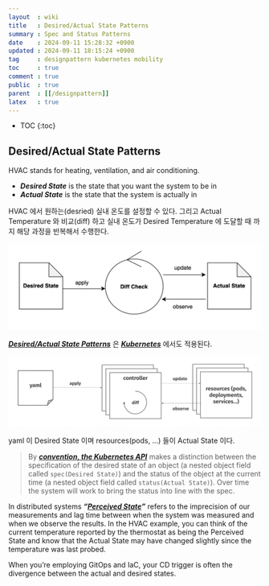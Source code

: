 ```yaml
---
layout  : wiki
title   : Desired/Actual State Patterns
summary : Spec and Status Patterns
date    : 2024-09-11 15:28:32 +0900
updated : 2024-09-11 18:15:24 +0900
tag     : designpattern kubernetes mobility
toc     : true
comment : true
public  : true
parent  : [[/designpattern]]
latex   : true
---
```

* TOC
{:toc}

## Desired/Actual State Patterns

HVAC stands for heating, ventilation, and air conditioning.

- ___Desired State___ is the state that you want the system to be in
- ___Actual State___ is the state that the system is actually in

HVAC 에서 원하는(desried) 실내 온도를 설정할 수 있다. 그리고 Actual Temperature 와 비교(diff) 하고 실내 온도가 Desired Temperature 에 도달할 때 까지
해당 과정을 반복해서 수행한다.

![](/resource/wiki/designpattern-desired-actual/desired-actual.png)

___[Desired/Actual State Patterns](https://branislavjenco.github.io/desired-state-systems/)___ 은 ___[Kubernetes](https://downey.io/blog/desired-state-vs-actual-state-in-kubernetes/)___ 에서도 적용된다.

![](/resource/wiki/designpattern-desired-actual/k8s.png)

yaml 이 Desired State 이며 resources(pods, ...) 들이 Actual State 이다.

> By ___[convention, the Kubernetes API](https://github.com/kubernetes/community/blob/master/contributors/devel/sig-architecture/api-conventions.md#spec-and-status)___ makes a distinction between the specification of the desired state of an object (a nested object field called `spec(Desired State)`) and the status of the object at the current time (a nested object field called `status(Actual State)`).
> Over time the system will work to bring the status into line with the spec.

In distributed systems ___“[Perceived State](https://downey.io/blog/desired-state-vs-actual-state-in-kubernetes/)”___ refers to the imprecision of our measurements and lag time between when the system was measured and when we observe the results. In the HVAC example, you can think of the current temperature reported by the thermostat as being the Perceived State and know that the Actual State may have changed slightly since the temperature was last probed.

When you’re employing GitOps and IaC, your CD trigger is often the divergence between the actual and desired states.